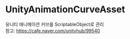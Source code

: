 # UnityAnimationCurveAsset
유니티 애니메이션 커브를 ScriptableObject로 관리<br>
참고:
https://cafe.naver.com/unityhub/99540
